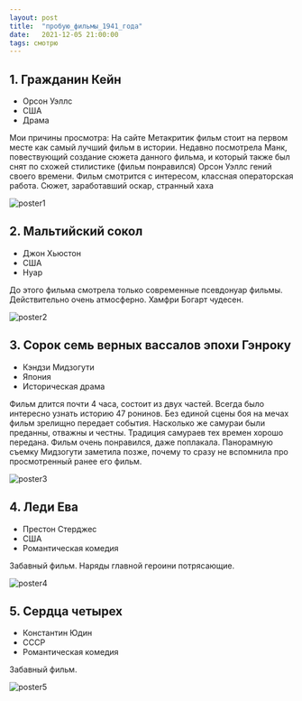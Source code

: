 ```yaml
---
layout: post
title:  "пробую_фильмы_1941_года"
date:   2021-12-05 21:00:00
tags: смотрю
---
```


## 1. Гражданин Кейн
- Орсон Уэллс
- США
- Драма

Мои причины просмотра:
На сайте Метакритик фильм стоит на первом месте как самый лучший фильм в истории.
Недавно посмотрела Манк, повествующий создание сюжета данного фильма, и который также был снят по схожей стилистике (фильм понравился)
Орсон Уэллс гений своего времени. Фильм смотрится с интересом, классная операторская работа. Сюжет, заработавший оскар, странный хаха

![poster1](https://upload.wikimedia.org/wikipedia/commons/6/6c/Citizen_Kane_poster%2C_1941_%28Style_A%29.jpg)

## 2. Мальтийский сокол
- Джон Хьюстон
- США
- Нуар

До этого фильма смотрела только современные псевдонуар фильмы. Действительно очень атмосферно.
Хамфри Богарт чудесен.

![poster2](https://avatars.mds.yandex.net/get-kinopoisk-image/1900788/fe2ae338-4302-4c26-a17e-d5bdf8965955/960x960)

## 3. Сорок семь верных вассалов эпохи Гэнроку
- Кэндзи Мидзогути
- Япония
- Историческая драма

Фильм длится почти 4 часа, состоит из двух частей.
Всегда было интересно узнать историю 47 ронинов. Без единой сцены боя на мечах фильм зрелищно передает события. Насколько же самураи были преданны, отважны и честны. Традиция самураев тех времен хорошо передана. Фильм очень понравился, даже поплакала. Панорамную съемку Мидзогути заметила позже, почему то сразу не вспомнила про просмотренный ранее его фильм.

![poster3](https://avatars.mds.yandex.net/get-kinopoisk-image/1629390/7d5138c6-ae6a-49cf-b77f-6af4f88ca95d/220x330)

## 4. Леди Ева
- Престон Стерджес
- США
- Романтическая комедия

Забавный фильм. Наряды главной героини потрясающие.

![poster4](https://lostfilm.info/images/poster/547/5468401.jpg)

## 5. Сердца четырех
- Константин Юдин
- СССР
- Романтическая комедия

Забавный фильм.

![poster5](https://upload.wikimedia.org/wikipedia/ru/archive/6/62/20100629200111%21%D0%A1%D0%B5%D1%80%D0%B4%D1%86%D0%B0_%D1%87%D0%B5%D1%82%D1%8B%D1%80%D1%91%D1%85_%D1%84%D0%B8%D0%BB%D1%8C%D0%BC_%D0%BF%D0%BB%D0%B0%D0%BA%D0%B0%D1%82.jpg)
